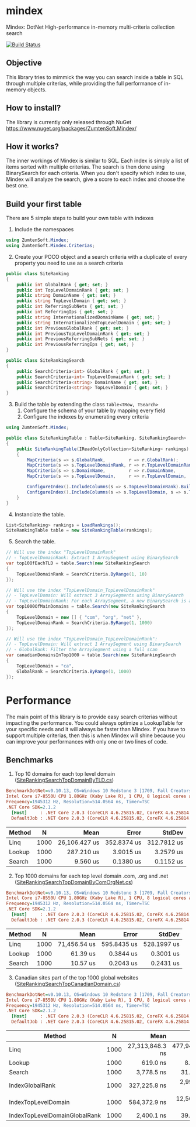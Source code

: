 # mindex
Mindex: DotNet High-performance in-memory multi-criteria collection search

[![Build Status](https://zumten.visualstudio.com/_apis/public/build/definitions/d6fe51c2-2715-43c8-8bff-5cb5575470b4/1/badge)](https://zumten.visualstudio.com/ZumtenSoft/_build/index?definitionId=1)

## Objective

This library tries to mimmick the way you can search inside a table in SQL through multiple criterias, while providing the full performance of in-memory objects.

## How to install?

The library is currently only released through NuGet https://www.nuget.org/packages/ZumtenSoft.Mindex/


## How it works?

The inner workings of Mindex is similar to SQL. Each index is simply a list of items sorted with multiple criterias. The search is then done using BinarySearch for each criteria. When you don't specify which index to use, Mindex will analyze the search, give a score to each index and choose the best one.


## Build your first table

There are 5 simple steps to build your own table with indexes

1. Include the namespaces

```csharp
using ZumtenSoft.Mindex;
using ZumtenSoft.Mindex.Criterias;
```

2. Create your POCO object and a search criteria with a duplicate of every property you need to use as a search criteria

```csharp
public class SiteRanking
{
    public int GlobalRank { get; set; }
    public int TopLevelDomainRank { get; set; }
    public string DomainName { get; set; }
    public string TopLevelDomain { get; set; }
    public int ReferringSubNets { get; set; }
    public int ReferringIps { get; set; }
    public string InternationalizedDomainName { get; set; }
    public string InternationalizedTopLevelDomain { get; set; }
    public int PreviousGlobalRank { get; set; }
    public int PreviousTopLevelDomainRank { get; set; }
    public int PreviousReferringSubNets { get; set; }
    public int PreviousReferringIps { get; set; }
}

public class SiteRankingSearch
{
    public SearchCriteria<int> GlobalRank { get; set; }
    public SearchCriteria<int> TopLevelDomainRank { get; set; }
    public SearchCriteria<string> DomainName { get; set; }
    public SearchCriteria<string> TopLevelDomain { get; set; }
}
```

3. Build the table by extending the class `Table<TRow, TSearch>`
    1. Configure the schema of your table by mapping every field
    2. Configure the indexes by enumerating every criteria

```csharp
using ZumtenSoft.Mindex;

public class SiteRankingTable : Table<SiteRanking, SiteRankingSearch>
{
    public SiteRankingTable(IReadOnlyCollection<SiteRanking> rankings) : base(rankings)
    {
        MapCriteria(s => s.GlobalRank,         r => r.GlobalRank);
        MapCriteria(s => s.TopLevelDomainRank, r => r.TopLevelDomainRank);
        MapCriteria(s => s.DomainName,         r => r.DomainName,         StringComparer.OrdinalIgnoreCase);
        MapCriteria(s => s.TopLevelDomain,     r => r.TopLevelDomain,     StringComparer.OrdinalIgnoreCase);

        ConfigureIndex().IncludeColumns(s => s.TopLevelDomainRank).Build();
        ConfigureIndex().IncludeColumns(s => s.TopLevelDomain, s => s.TopLevelDomainRank).Build();
    }
}
```

4. Instanciate the table.
```csharp
List<SiteRanking> rankings = LoadRankings();
SiteRankingTable table = new SiteRankingTable(rankings);
```

5. Search the table.
```csharp
// Will use the index "TopLevelDomainRank"
// - TopLevelDomainRank: Extract 1 ArraySegment using BinarySearch
var top10OfEachTLD = table.Search(new SiteRankingSearch
{
    TopLevelDomainRank = SearchCriteria.ByRange(1, 10)
});

// Will use the index "TopLevelDomain_TopLevelDomainRank"
// - TopLevelDomain: Will extract 3 ArraySegments using BinarySearch
// - TopLevelDomainRank: For each ArraySegment, a new BinarySearch is applied
var top1000OfMainDomains = table.Search(new SiteRankingSearch
{
    TopLevelDomain = new [] { "com", "org", "net" },
    TopLevelDomainRank = SearchCriteria.ByRange(1, 1000)
});

// Will use the index "TopLevelDomain_TopLevelDomainRank":
// - TopLevelDomain: Will extract 1 ArraySegment using BinarySearch
// - GlobalRank: Filter the ArraySegment using a full scan
var canadianDomainsInTop1000 = table.Search(new SiteRankingSearch
{
    TopLevelDomain = "ca",
    GlobalRank = SearchCriteria.ByRange(1, 1000)
});
```

# Performance

The main point of this library is to provide easy search criterias without impacting the performance. You could always optimize a LookupTable for your specific needs and it will always be faster than Mindex. If you have to support multiple criterias, then this is when Mindex will shine because you can improve your performances with only one or two lines of code.

## Benchmarks

1. Top 10 domains for each top level domain ([SiteRankingSearchTopDomainByTLD.cs](https://github.com/zumten/mindex/blob/master/src/ZumtenSoft.Mindex.Benchmark/Benchmarks/SiteRankingSearchTopDomainByTLD.cs))

``` ini
BenchmarkDotNet=v0.10.13, OS=Windows 10 Redstone 3 [1709, Fall Creators Update] (10.0.16299.309)
Intel Core i7-8550U CPU 1.80GHz (Kaby Lake R), 1 CPU, 8 logical cores and 4 physical cores
Frequency=1945312 Hz, Resolution=514.0564 ns, Timer=TSC
.NET Core SDK=2.1.2
  [Host]     : .NET Core 2.0.3 (CoreCLR 4.6.25815.02, CoreFX 4.6.25814.01), 64bit RyuJIT  [AttachedDebugger]
  DefaultJob : .NET Core 2.0.3 (CoreCLR 4.6.25815.02, CoreFX 4.6.25814.01), 64bit RyuJIT
```
| Method |    N |          Mean |       Error |      StdDev |
|------- |----- |--------------:|------------:|------------:|
|   Linq | 1000 | 26,106.427 us | 352.8374 us | 312.7812 us |
| Lookup | 1000 |    287.210 us |   3.9015 us |   3.2579 us |
| Search | 1000 |      9.560 us |   0.1380 us |   0.1152 us |



2. Top 1000 domains for each top level domain .com, .org and .net ([SiteRankingSearchTopDomainByComOrgNet.cs](https://github.com/zumten/mindex/blob/master/src/ZumtenSoft.Mindex.Benchmark/Benchmarks/SiteRankingSearchTopDomainByComOrgNet.cs))

``` ini
BenchmarkDotNet=v0.10.13, OS=Windows 10 Redstone 3 [1709, Fall Creators Update] (10.0.16299.309)
Intel Core i7-8550U CPU 1.80GHz (Kaby Lake R), 1 CPU, 8 logical cores and 4 physical cores
Frequency=1945312 Hz, Resolution=514.0564 ns, Timer=TSC
.NET Core SDK=2.1.2
  [Host]     : .NET Core 2.0.3 (CoreCLR 4.6.25815.02, CoreFX 4.6.25814.01), 64bit RyuJIT  [AttachedDebugger]
  DefaultJob : .NET Core 2.0.3 (CoreCLR 4.6.25815.02, CoreFX 4.6.25814.01), 64bit RyuJIT
```
| Method |    N |         Mean |       Error |      StdDev |
|------- |----- |-------------:|------------:|------------:|
|   Linq | 1000 | 71,456.54 us | 595.8435 us | 528.1997 us |
| Lookup | 1000 |     61.39 us |   0.3844 us |   0.3001 us |
| Search | 1000 |     10.57 us |   0.2043 us |   0.2431 us |



3. Canadian sites part of the top 1000 global websites ([SiteRankingSearchTopCanadianDomain.cs](https://github.com/zumten/mindex/blob/master/src/ZumtenSoft.Mindex.Benchmark/Benchmarks/SiteRankingSearchTopCanadianDomain.cs))

``` ini
BenchmarkDotNet=v0.10.13, OS=Windows 10 Redstone 3 [1709, Fall Creators Update] (10.0.16299.309)
Intel Core i7-8550U CPU 1.80GHz (Kaby Lake R), 1 CPU, 8 logical cores and 4 physical cores
Frequency=1945312 Hz, Resolution=514.0564 ns, Timer=TSC
.NET Core SDK=2.1.2
  [Host]     : .NET Core 2.0.3 (CoreCLR 4.6.25815.02, CoreFX 4.6.25814.01), 64bit RyuJIT  [AttachedDebugger]
  DefaultJob : .NET Core 2.0.3 (CoreCLR 4.6.25815.02, CoreFX 4.6.25814.01), 64bit RyuJIT
```
|                        Method |    N |            Mean |          Error |         StdDev |
|------------------------------ |----- |----------------:|---------------:|---------------:|
|                          Linq | 1000 | 27,313,848.3 ns | 477,948.881 ns | 447,073.636 ns |
|                        Lookup | 1000 |        619.0 ns |       8.211 ns |       7.681 ns |
|                        Search | 1000 |      3,778.5 ns |      31.560 ns |      29.521 ns |
|               IndexGlobalRank | 1000 |    327,225.8 ns |   2,990.684 ns |   2,497.356 ns |
|           IndexTopLevelDomain | 1000 |    584,372.9 ns |  12,564.413 ns |  12,339.932 ns |
| IndexTopLevelDomainGlobalRank | 1000 |      2,400.1 ns |      39.967 ns |      37.385 ns |
